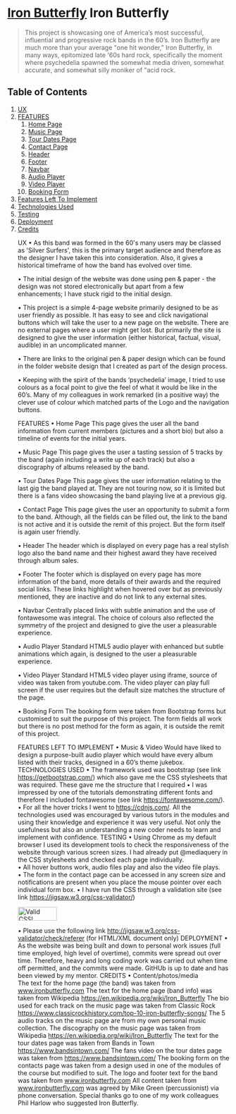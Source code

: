 <h1>
<a id="user-content-iron-butterfly" class="anchor" aria-hidden="true" href="#iron-butterfly">Iron Butterfly</a>
Iron Butterfly</h1>
<blockquote>
 <p>This project  is showcasing one of America’s most successful, influential and progressive rock bands in the 60’s.  Iron Butterfly are much more than your average "one hit wonder," Iron Butterfly, in many ways, epitomized late '60s hard rock, specifically the moment where psychedelia spawned the somewhat media driven, somewhat accurate, and somewhat silly moniker of "acid rock.</p>
</blockquote>

<h2>Table of Contents</h2>
<ol>
 <li>
  <a href="#ux">UX</a>
 </li>
 <li>
  <a href="#features">FEATURES</a>
   <ol>
    <li>
     <a href="#home-page">Home Page</a>
    </li>
    <li>
     <a href="#music-page">Music Page</a>
    </li>
    <li>
     <a href="#tour-dates-page">Tour Dates Page</a>
    </li>
    <li>
     <a href="#contact-page">Contact Page</a>
    </li>
    <li>
     <a href="#header">Header</a>
    </li>
    <li>
     <a href="#footer">Footer</a>
    </li>
    <li>
     <a href="#navbar">Navbar</a>
    </li>
    <li>
     <a href="#audio-player">Audio Player</a>
    </li>
    <li>
     <a href="#video-player">Video Player</a>
    </li>
    <li>
     <a href="#booking-form">Booking Form</a>
    </li>
   </ol>
 </li>
 <li>
  <a href="#features-left-to-implement">Features Left To Implement</a>
 </li>
 <li>
  <a href="#technologies-used">Technologies Used</a>
 </li>
 <li>
  <a href="#testing">Testing</a>
 </li>
 <li>
  <a href="#deployment">Deployment</a>
 </li>
 <li>
  <a href="#credits">Credits</a>
 </li>
 
UX
•	As this band was formed in the 60's many users may be classed as 'Silver Surfers', this is the primary target audience and therefore as the designer I have taken this into consideration.  Also, it gives a historical timeframe of how the band has evolved over time.

•	The initial design of the website was done using pen & paper - the design was not stored electronically but apart from a few enhancements; I have stuck rigid to the initial design.

•	This project is a simple 4-page website primarily designed to be as user friendly as possible.       It has easy to see and click navigational buttons which will take the user to a new page on the website.  There are no external pages where a user might get lost.  But primarily the site is designed to give the user information (either historical, factual, visual, audible) in an uncomplicated manner.

•	There are links to the original pen & paper design which can be found in the folder website design that I created as part of the design process.  

•	Keeping with the spirit of the bands ‘psychedelia’ image, I tried to use colours as a focal point to give the feel of what it would be like in the 60’s.  Many of my colleagues in work remarked (in a positive way) the clever use of colour which matched parts of the Logo and the navigation buttons.

FEATURES
•	Home Page
This page gives the user all the band information from current members (pictures and a short bio) but also a timeline of events for the initial years.

•	Music Page
This page gives the user a tasting session of 5 tracks by the band (again including a write up of each track) but also a discography of albums released by the band.

•	Tour Dates Page
This page gives the user information relating to the last gig the band played at.  They are not touring now, so it is limited but there is a fans video showcasing the band playing live at a previous gig.

•	Contact Page
This page gives the user an opportunity to submit a form to the band.  Although, all the fields can be filled out, the link to the band is not active and it is outside the remit of this project.  But the form itself is again user friendly.

•	Header
The header which is displayed on every page has a real stylish logo also the band name and their highest award they have received through album sales.

•	Footer
The footer which is displayed on every page has more information of the band, more details of their awards and the required social links.  These links highlight when hovered over but as previously mentioned, they are inactive and do not link to any external sites.

•	Navbar
Centrally placed links with subtle animation and the use of fontawesome was integral.  The choice of colours also reflected the symmetry of the project and designed to give the user a pleasurable experience.  

•	Audio Player
Standard HTML5 audio player with enhanced but subtle animations which again, is designed to the user a pleasurable experience.

•	Video Player
Standard HTML5 video player using iframe, source of video was taken from youtube.com.  The video player can play full screen if the user requires but the default size matches the structure of the page.

•	Booking Form
The booking form were taken from Bootstrap forms but customised to suit the purpose of this project.  The form fields all work but there is no post method for the form as again, it is outside the remit of this project.

FEATURES LEFT TO IMPLEMENT
•	Music & Video
Would have liked to design a purpose-built audio player which would have every album listed with their tracks, designed in a 60’s theme jukebox.    
    TECHNOLOGIES USED
•	The framework used was bootstrap (see link https://getbootstrap.com/) which also gave me the CSS stylesheets that was required. These gave me the structure that I required 
•	I was impressed by one of the tutorials demonstrating different fonts and therefore I included fontawesome (see link https://fontawesome.com/). 
•	 For all the hover tricks I went to https://cdnjs.com/.  All the technologies used was encouraged by various tutors in the modules and using their knowledge and experience it was very useful.  Not only the usefulness but also an understanding a new coder needs to learn and implement with confidence.
TESTING
•	Using Chrome as my default browser I used its development tools to check the responsiveness of the website through various screen sizes.  I had already put @mediaquery in  the CSS stylesheets and checked each page individually.  
•	All hover buttons work, audio files play and also the video file plays.  
•	The form in the contact page can be accessed in any screen size and notifications are         present when you place the mouse pointer over each individual form box.
•	I have run the CSS through a validation site (see link https://jigsaw.w3.org/css-validator/) 
        <p>
        <a href="http://jigsaw.w3.org/css-validator/check/referer">
        <img style="border:0;width:88px;height:31px"
         src="http://jigsaw.w3.org/css-validator/images/vcss"
         alt="Valid CSS!" />
        </a>
        </p>
•	Please use the following link http://jigsaw.w3.org/css-validator/check/referer (for HTML/XML document only)
DEPLOYMENT
•	As the website was being built and down to personal work issues (full time employed, high level of overtime), commits were spread out over time.  Therefore, heavy and long coding work was carried out when time off permitted, and the commits were made.  GitHUb is up to date  and has been viewed by my mentor.
CREDITS
•	Content/photos/media        
          The text for the home page (the band) was taken from www.ironbutterfly.com
The text for the home page (band info) was taken from Wikipedia https://en.wikipedia.org/wiki/Iron_Butterfly
The bio used for each track on the music page was taken from Classic Rock https://www.classicrockhistory.com/top-10-iron-butterfly-songs/
The 5 audio tracks on the music page are from my own personal music collection.
 The discography on the music page was taken from Wikipedia https://en.wikipedia.org/wiki/Iron_Butterfly
The text for the tour dates page was taken from Bands in Town https://www.bandsintown.com/
The fans video on the tour dates page was taken from https://www.bandsintown.com/
The booking form on the contacts page was taken from a design used in one of the modules of the course but modified to suit.
The logo and footer text for the band was taken from www.ironbutterfly.com
 All content taken from www.ironbutterfly.com was agreed by Mike Green (percussionist) via phone conversation.
Special thanks go to one of my work colleagues Phil Harlow who suggested Iron Butterfly.
